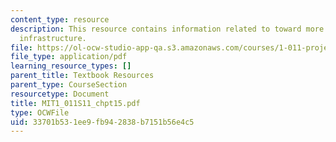 ```yaml
---
content_type: resource
description: This resource contains information related to toward more sustainable
  infrastructure.
file: https://ol-ocw-studio-app-qa.s3.amazonaws.com/courses/1-011-project-evaluation-spring-2011/33701b531ee9fb942838b7151b56e4c5_MIT1_011S11_chpt15.pdf
file_type: application/pdf
learning_resource_types: []
parent_title: Textbook Resources
parent_type: CourseSection
resourcetype: Document
title: MIT1_011S11_chpt15.pdf
type: OCWFile
uid: 33701b53-1ee9-fb94-2838-b7151b56e4c5
---
```


